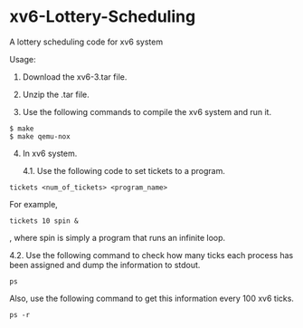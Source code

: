 # xv6-Lottery-Scheduling
A lottery scheduling code for xv6 system

Usage:
1. Download the xv6-3.tar file.

2. Unzip the .tar file.

3. Use the following commands to compile the xv6 system and run it.

```
$ make
$ make qemu-nox
```

4. In xv6 system. 

    4.1.  Use the following code to set tickets to a program.
    
```
tickets <num_of_tickets> <program_name>
```
For example,

```
tickets 10 spin &
```
, where spin is simply a program that runs an infinite loop.

   4.2. Use the following command to check how many ticks each process has been assigned and dump the information to stdout.

```
ps
```
   Also, use the following command to get this information every 100 xv6 ticks.
```
ps -r
```
